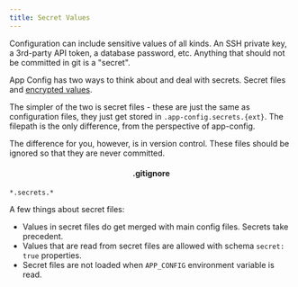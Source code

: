 ```yaml
---
title: Secret Values
---
```


Configuration can include sensitive values of all kinds. An SSH private key,
a 3rd-party API token, a database password, etc. Anything that should not be
committed in git is a "secret".

App Config has two ways to think about and deal with secrets. Secret files
and [encrypted values](./encryption.md).

The simpler of the two is secret files - these are just the same as configuration
files, they just get stored in `.app-config.secrets.{ext}`. The filepath is the
only difference, from the perspective of app-config.

The difference for you, however, is in version control. These files should be ignored 
so that they are never committed.

<h4 style="text-align:center">.gitignore</h4>

```
*.secrets.*
```

A few things about secret files:

- Values in secret files do get merged with main config files. Secrets take precedent.
- Values that are read from secret files are allowed with schema `secret: true` properties.
- Secret files are not loaded when `APP_CONFIG` environment variable is read.
